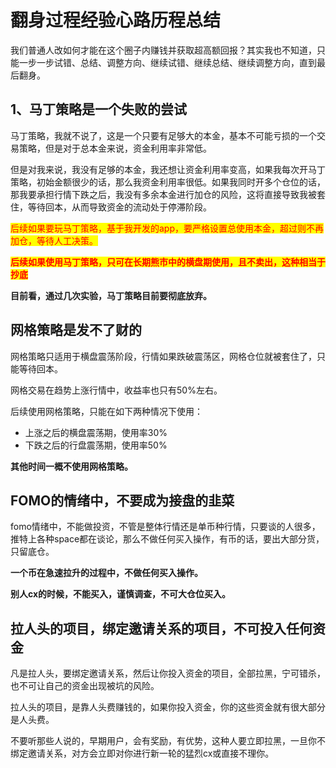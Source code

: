 # 翻身过程经验心路历程总结

我们普通人改如何才能在这个圈子内赚钱并获取超高额回报？其实我也不知道，只能一步一步试错、总结、调整方向、继续试错、继续总结、继续调整方向，直到最后翻身。



## 1、马丁策略是一个失败的尝试

马丁策略，我就不说了，这是一个只要有足够大的本金，基本不可能亏损的一个交易策略，但是对于总本金来说，资金利用率非常低。

但是对我来说，我没有足够的本金，我还想让资金利用率变高，如果我每次开马丁策略，初始金额很少的话，那么我资金利用率很低。如果我同时开多个仓位的话，那我要承担行情下跌之后，我没有多余本金进行加仓的风险，这将直接导致我被套住，等待回本，从而导致资金的流动处于停滞阶段。

<mark style="color:red;">后续如果要玩马丁策略，基于我开发的app，要严格设置总使用本金，超过则不再加仓，等待人工决策。</mark>

<mark style="color:red;">**后续如果使用马丁策略，只可在长期熊市中的横盘期使用，且不卖出，这种相当于抄底**</mark>

**目前看，通过几次实验，马丁策略目前要彻底放弃。**



## **网格策略是发不了财的**

网格策略只适用于横盘震荡阶段，行情如果跌破震荡区，网格仓位就被套住了，只能等待回本。

网格交易在趋势上涨行情中，收益率也只有50%左右。

后续使用网格策略，只能在如下两种情况下使用：

* 上涨之后的横盘震荡期，使用率30%
* 下跌之后的行盘震荡期，使用率50%

**其他时间一概不使用网格策略。**



## FOMO的情绪中，不要成为接盘的韭菜

fomo情绪中，不能做投资，不管是整体行情还是单币种行情，只要谈的人很多，推特上各种space都在谈论，那么不做任何买入操作，有币的话，要出大部分货，只留底仓。

**一个币在急速拉升的过程中，不做任何买入操作。**

**别人cx的时候，不能买入，谨慎调查，不可大仓位买入。**



## 拉人头的项目，绑定邀请关系的项目，不可投入任何资金

凡是拉人头，要绑定邀请关系，然后让你投入资金的项目，全部拉黑，宁可错杀，也不可让自己的资金出现被坑的风险。

拉人头的项目，是靠人头费赚钱的，如果你投入资金，你的这些资金就有很大部分是人头费。

不要听那些人说的，早期用户，会有奖励，有优势，这种人要立即拉黑，一旦你不绑定邀请关系，对方会立即对你进行新一轮的猛烈cx或直接不理你。
